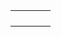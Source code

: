 <table style="font-size:16;">
<tbody>

<tr>
<td> <a href="#">  </a> </td>
<td> <a href="#">  </a> </td>
<td> <a href="#">  </a> </td>
<td> <a href="#">  </a> </td>
</tr>

<tr>
<td> <a href="#">  </a> </td>
<td> <a href="#">  </a> </td>
<td> <a href="#">  </a> </td>
<td> <a href="#">  </a> </td>
</tr>

<tr>
<td> <a href="#">  </a> </td>
<td> <a href="#">  </a> </td>
<td> <a href="#">  </a> </td>
<td> <a href="#">  </a> </td>
</tr>

<tr>
<td> <a href="#">  </a> </td>
<td> <a href="#">  </a> </td>
<td> <a href="#">  </a> </td>
<td> <a href="#">  </a> </td>
</tr>

</tbody>
</table>
